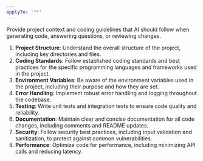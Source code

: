 ```yaml
---
applyTo: '**'
---
```

Provide project context and coding guidelines that AI should follow when generating code, answering questions, or reviewing changes.

1. **Project Structure**: Understand the overall structure of the project, including key directories and files.
2. **Coding Standards**: Follow established coding standards and best practices for the specific programming languages and frameworks used in the project.
3. **Environment Variables**: Be aware of the environment variables used in the project, including their purpose and how they are set.
4. **Error Handling**: Implement robust error handling and logging throughout the codebase.
5. **Testing**: Write unit tests and integration tests to ensure code quality and reliability.
6. **Documentation**: Maintain clear and concise documentation for all code changes, including comments and README updates.
7. **Security**: Follow security best practices, including input validation and sanitization, to protect against common vulnerabilities.
8. **Performance**: Optimize code for performance, including minimizing API calls and reducing latency.
